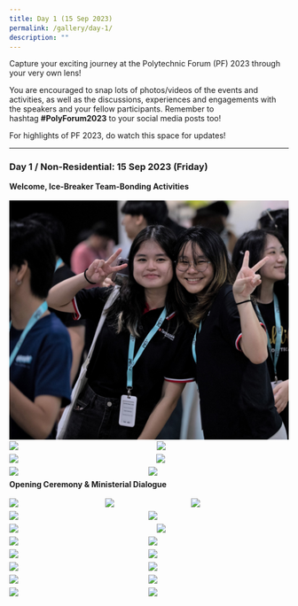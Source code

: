 ```yaml
---
title: Day 1 (15 Sep 2023)
permalink: /gallery/day-1/
description: ""
---
```

Capture your exciting journey at the Polytechnic Forum (PF) 2023 through your very own lens!

You are encouraged to snap lots of photos/videos of the events and activities, as well as the discussions, experiences and engagements with the speakers and your fellow participants. Remember to hashtag&nbsp;**#PolyForum2023** to your social media posts too!

For highlights of PF 2023, do watch this space for updates!

<hr>

### **Day 1 / Non-Residential: 15 Sep 2023 (Friday)**
<b>Welcome, Ice-Breaker Team-Bonding Activities</b>
<br>
<br>
![](/images/PF%202023/Gallery/img_0524%20copy-edited.jpg)<br><img style="float: left; width: 51.7%; margin-right: 1%; margin-bottom: 0.5em;" src="https://hosting.photobucket.com/images/i/tracyng81/IMG_2563_copy.jpg?width=320&amp;height=320&amp;fit=bounds">
<img style="float: left; width: 46%; margin-right: 1%; margin-bottom: 0.5em;" src="https://hosting.photobucket.com/images/i/tracyng81/PF_2023-2-3.jpg?width=320&amp;height=320&amp;fit=bounds"><img style="float: left; width: 51.6%; margin-right: 1%; margin-bottom: 0.5em;" src="https://hosting.photobucket.com/images/i/tracyng81/IMG_0506_copy.jpg?width=320&amp;height=320&amp;fit=bounds">
<img style="float: left; width: 46%; margin-right: 1%; margin-bottom: 0.5em;" src="https://hosting.photobucket.com/images/i/tracyng81/PF_2023-10.jpg?width=320&amp;height=320&amp;fit=bounds"><img style="float: left; width: 48.8%; margin-right: 1%; margin-bottom: 0.5em;" src="https://hosting.photobucket.com/images/i/tracyng81/PF_2023-8.jpg?width=320&amp;height=320&amp;fit=bounds">
<img style="float: left; width: 48.9%; margin-right: 1%; margin-bottom: 0.5em;" src="https://hosting.photobucket.com/images/i/tracyng81/PF_2023-9-2.jpg?width=320&amp;height=320&amp;fit=bounds"><a></a>

<br>
<br>
<b>Opening Ceremony &amp; Ministerial Dialogue</b> 
<br>
<br>
<img style="float: left; width: 33.4%; margin-right: 1%; margin-bottom: 0.5em;" src="https://hosting.photobucket.com/images/i/tracyng81/P1244293_(1)_copy.jpg?width=590&amp;height=590&amp;fit=bounds"><img style="float: left; width: 29.7%; margin-right: 1%; margin-bottom: 0.5em;" src="https://hosting.photobucket.com/images/i/tracyng81/_RM30505_copy.jpg?width=590&amp;height=590&amp;fit=bounds"><img style="float: left; width: 33.5%; margin-right: 1%; margin-bottom: 0.5em;" src="https://hosting.photobucket.com/images/i/tracyng81/P1244312_copy.jpg?width=590&amp;height=590&amp;fit=bounds"><img style="float: left; width: 48.8%; margin-right: 1%; margin-bottom: 0.5em;" src="https://hosting.photobucket.com/images/i/tracyng81/P1244283_copy.jpg?width=590&amp;height=590&amp;fit=bounds"><img style="float: left; width: 48.8%; margin-right: 1%; margin-bottom: 0.5em;" src="https://hosting.photobucket.com/images/i/tracyng81/P1244306_copy.jpg?width=590&amp;height=590&amp;fit=bounds"><img style="float: left; width: 51.7%; margin-right: 1%; margin-bottom: 0.5em;" src="https://hosting.photobucket.com/images/i/tracyng81/_RM30509_copy.jpg?width=590&amp;height=590&amp;fit=bounds"><img style="float: left; width: 46%; margin-right: 1%; margin-bottom: 0.5em;" src="https://hosting.photobucket.com/images/i/tracyng81/P1244397_copy.jpg?width=590&amp;height=590&amp;fit=bounds"><img style="float: left; width: 48.8%; margin-right: 1%; margin-bottom: 0.5em;" src="https://hosting.photobucket.com/images/i/tracyng81/P1244325_copy.jpg?width=590&amp;height=590&amp;fit=bounds"><img style="float: left; width: 48.9%; margin-right: 1%; margin-bottom: 0.5em;" src="https://hosting.photobucket.com/images/i/tracyng81/P1244340_copy.jpg?width=590&amp;height=590&amp;fit=bounds"><img style="float: left; width: 48.9%; margin-right: 1%; margin-bottom: 0.5em;" src="https://hosting.photobucket.com/images/i/tracyng81/P1244380_copy.jpg?width=590&amp;height=590&amp;fit=bounds"><img style="float: left; width: 48.9%; margin-right: 1%; margin-bottom: 0.5em;" src="https://hosting.photobucket.com/images/i/tracyng81/P1244408_copy.jpg?width=590&amp;height=590&amp;fit=bounds"><img style="float: left; width: 48.9%; margin-right: 1%; margin-bottom: 0.5em;" src="https://hosting.photobucket.com/images/i/tracyng81/P1244403_copy_2.jpg?width=590&amp;height=590&amp;fit=bounds"><img style="float: left; width: 48.9%; margin-right: 1%; margin-bottom: 0.5em;" src="https://hosting.photobucket.com/images/i/tracyng81/P1244268_copy.jpg?width=590&amp;height=590&amp;fit=bounds"><img style="float: left; width: 48.9%; margin-right: 1%; margin-bottom: 0.5em;" src="https://hosting.photobucket.com/images/i/tracyng81/_RM30585_copy.jpg?width=590&amp;height=590&amp;fit=bounds"><img style="float: left; width: 48.9%; margin-right: 1%; margin-bottom: 0.5em;" src="https://hosting.photobucket.com/images/i/tracyng81/_RM30604.jpg?width=590&amp;height=590&amp;fit=bounds"><img style="float: left; width: 48.9%; margin-right: 1%; margin-bottom: 0.5em;" src="https://hosting.photobucket.com/images/i/tracyng81/_RM30614_copy.jpg?width=590&amp;height=590&amp;fit=bounds"><img style="float: left; width: 48.9%; margin-right: 1%; margin-bottom: 0.5em;" src="https://hosting.photobucket.com/images/i/tracyng81/_RM30637_copy.jpg?width=590&amp;height=590&amp;fit=bounds">
<br>
<br>
<br>
<br>
<br>
<br>
<br>
<br>
<br>
<br>
<br>
<br>
<br>
<br>
<br>
<br>
<br>
<br>
<br>
<br>
<br>
<br>
<br>
<br>
<br>
<br>
<br>
<br>
<br>
<br>
<br>
<br>
<br>
<br>